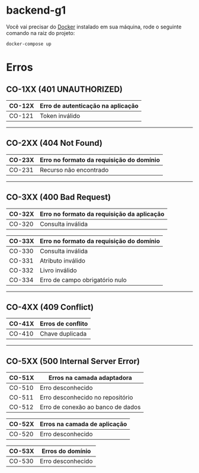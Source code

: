 # backend-g1

Você vai precisar do [Docker](https://www.docker.com) instalado em sua máquina, rode o seguinte comando na raiz do projeto:

    docker-compose up


# Erros 

## CO-1XX (401 UNAUTHORIZED)

| CO-12X| Erro de autenticação na aplicação|
| ------ | :----------- |
| CO-121| Token inválido |

---

## CO-2XX (404 Not Found)

| CO-23X| Erro no formato da requisição do domínio |
| ------ | :----------- |
| CO-231| Recurso não encontrado |

---

## CO-3XX (400 Bad Request)
| CO-32X| Erro no formato da requisição da aplicação |
| ------ | :----------- |
| CO-320| Consulta inválida |

| CO-33X| Erro no formato da requisição do domínio |
| ------ | :----------- |
| CO-330| Consulta inválida |
| CO-331| Atributo inválido |
| CO-332| Livro inválido |
| CO-334| Erro de campo obrigatório nulo|

---

## CO-4XX (409 Conflict)

| CO-41X| Erros de conflito |
| ------ | ----------- | 
| CO-410| Chave duplicada | 

---

## CO-5XX (500 Internal Server Error)

| CO-51X| Erros na camada adaptadora |
| ------ | ----------- | 
| CO-510| Erro desconhecido | 
| CO-511| Erro desconhecido no repositório | 
| CO-512| Erro de conexão ao banco de dados | 

| CO-52X| Erros na camada de aplicação |
| ------ | ----------- | 
| CO-520| Erro desconhecido | 

| CO-53X| Erros do domínio |
| ------ | ----------- | 
| CO-530| Erro desconhecido | 
